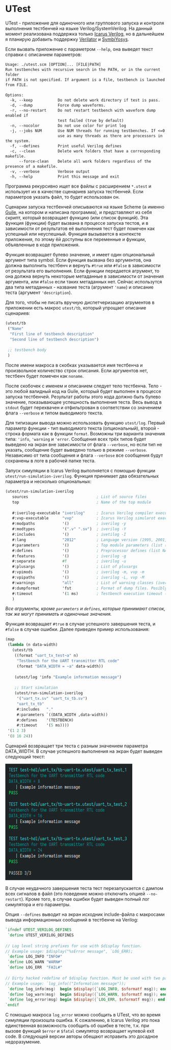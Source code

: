 UTest
=====

UTest - приложение для одиночного или группового запуска и контроля выполнения тестбенчей на языке Verilog/SystemVerilog.
На данный момент реализована поддержка только [Icarus Verilog](http://iverilog.icarus.com/), но в дальнейшем
я планирую добавить поддержку [Verilator](https://www.veripool.org/verilator/) и [SymbiYosys](https://github.com/YosysHQ/sby).

Если вызвать приложение с параметром `--help`, она выведет текст справки с описанием параметров:
```
Usage: ./utest.scm [OPTION]... [FILE|PATH]
Run testbenches with recursive search in the PATH, or in the current folder
if PATH is not specified. If argument is a file, testbench is launched from FILE.

Options:
  -k, --keep           Do not delete work directory if test is pass.
  -d, --dump           Force dump waveforms.
  -r, --no-restart     Do not restart testbench with waveform dump enabled if
                       test failed (true by default)
  -n, --nocolor        Do not use color for print log
  -j, --jobs NUM       Use NUM threads for running testbenches. If <=0
                       use as many threads as there are processors in the system.
  -f, --defines        Print useful Verilog defines
  -c, --clean          Delete work folders that have a corresponding makefile.
      --force-clean    Delete all work folders regardless of the presence of a makefile.
  -v, --verbose        Verbose output
  -h, --help           Print this message and exit
```

Программа рекурсивно ищет все файлы с расширением `*.utest` и использует их в качестве сценариев запуска тестбенчей.
Если параметров указать файл, то будет использован он.

Сценарии запуска тестбенчей описываются на языке Scheme (а именно [Guile](https://www.gnu.org/software/guile/), на котором
и написана программа), и представляют из себя скрипт, который возвращает функцию (или список функций). Эта функция
(функции) будет вызвана в процессе запуска тестов, и в зависимости от результатов её выполнения тест будет помечен как
успешный или неуспешный. Функция вызывается в контексте приложения, по этому ёй доступны все переменные и функции,
объявленные в коде приложения.

Функция возвращает булево значение, и имеет один опциональный аргумент типа symbol.
Если функция вызвана без аргументов, она должна выполнить тестбенч и вернуть `#true` или `#false` в зависимости
от результата его выполнения. Если функции передается агрумент, то она должна вернуть некоторые метаданные в зависимости
от значения аргумента, или `#false` если таких метаданных нет. Сейчас использутся два типа метаданных - название теста
(агрумент `'name`) и описание теста (аргумент `'description`).

Для того, чтобы не писать вручную диспетчеризацию агрументов в приложении есть макрос `utest/tb`, который упрощает
описание сценариев:

```scheme
(utest/tb
 ("Name"
  "First line of testbench description"
  "Second line of testbench description")

 ;; testbench body
 )
```

После имени макроса в скобках указывается имя тестбенча и произвольное количество строк описания. Если аргументов нет,
тестбенч будет помечен как `noname`.

После скобочек с именем и описанием следует тело тестбенча. Тело - это любой валидный код на Guile, который будет выполнен
в процессе запуска тестбенчей. Результат работы этого кода должно быть булево значение, показывающее успешность выполнения
теста. Весь вывод в `stdout` будет перехвачен и отфильтрован в соответствии со значением флага `--verbose` и типом
выводимого текста.

Для типизации вывода можно использовать функцию `utest/log`. Первый параметр функции - тип выводимого
текста (опциональный), второй - строка формата как в функции `format`. Возможны три варианта значения типа: `'info`,
`'warning` и `'error`. Сообщения всех трёх типов будет выведено на экран вне зависимости от флага `--verbose`, но если
тип не указать, сообщение будет выведено только в режиме `--verbose`. Независимо от типа сообщения и флага `--verbose` все
сообщения будут сохранены в логе в рабочей папке теста.

Запуск симуляции в Icarus Verilog выполняется с помощью функции `utest/run-simulation-iverilog`. Функция принимает два
обязательных параметра и несколько опциональных:

```scheme
(utest/run-simulation-iverilog
   sources                              ; List of source files
   top                                  ; Name of the top module

   #:iverilog-executable "iverilog"     ; Icarus Verilog compiler executable path
   #:vvp-executable      "vvp"          ; Icarus Verilog simularot executable path
   #:modpaths            '()            ; iverilog -y
   #:modtypes            '(".v" ".sv")  ; iverilog -Y
   #:includes            '()            ; ivetilog -I
   #:lang                "2012"         ; Language version (1995, 2001, 2005, 2005-sv, 2009, 2012)
   #:parameters          '()            ; Top module parameters (list (list NAME VALUE))
   #:defines             '()            ; Preprocessor defines (list NAME|(list NAME VALUE))
   #:features            '()            ; iverilog -g
   #:separate            #f             ; iverilog -u
   #:plusargs            '()            ; List of plusargs
   #:vpimods             '()            ; iverilog -m, vvp -m
   #:vpipaths            '()            ; iverilog -L, vvp -M
   #:warnings            "all"          ; List of warning classes (iverilog -W...)
   #:dumpformat          'fst           ; Format of dump files. Posibly values: vcd, lxt, lxt2, fst
   #:timeout             '(1 ms)        ; Testbench execution timeout (in simulation time)
   )

```

*Все агрументы, кроме `parameters` и `defines`, которые принимают список, так же могут принимать и одиночные значения.*

Функция возвращает `#true` в случае успешного завершения теста, и `#false` в случае ошибки. Далее приведен пример использования:

```scheme
(map
 (lambda (n data-width)
   (utest/tb
    ((format "uart_tx_test~a" n)
     "Testbench for the UART transmitter RTL code"
     (format "DATA_WIDTH = ~a" data-width))

    (utest/log 'info "Example information message")

    ;; Start simulation
    (utest/run-simulation-iverilog
     '("uart_tx.sv" "uart_tx_tb.sv")
     "uart_tx_tb"
     #:includes   "."
     #:parameters `((DATA_WIDTH ,data-width))
     #:defines    '(TESTBENCH)
     #:timeout    '(5 ms))))
 '(1 2 3)
 '(8 16 24))
```

Сценарий возвращает три теста с разным значением параметра DATA_WIDTH. В случае успешного выполнения на экран будет выведен
следующий текст:

![output example](output-example.png)

В случае неудачного завершения теста тест перезапускается с дампом всех сигналов в файл (это поведение можно отключить
опцией `--no-restart`). Кроме того, в случае ошибки будет выведен полный лог симулятора и его параметры.

Опция `--defines` выводит на экран исходник include-файла с макросами вывода информационных сообщений в тестбенче на Verilog:

```verilog
`ifndef UTEST_VERILOG_DEFINES
 `define UTEST_VERILOG_DEFINES

// Log level string prefixes for use with $display function.
// Example usage: $display("%sError message", `LOG_ERR);
 `define LOG_INFO "INFO#"
 `define LOG_WARN "WARN#"
 `define LOG_ERR  "FAIL#"

// Dirty hacked redefine of $display function. Must be used with two parentheses.
// Example usage: `log_info(("Information message"));
 `define log_info(msg)  begin $display({`LOG_INFO, $sformatf msg}); end
 `define log_warn(msg)  begin $display({`LOG_WARN, $sformatf msg}); end
 `define log_error(msg) begin $display({`LOG_ERR, $sformatf msg}); end
`endif
```

С помощью макроса `log_error` можно сообщить в UTest, что во время симуляции произошла ошибка. К сожалению,
в Icarus Verilog это пока единственная возможность сообщить об ошибке в тесте, т.к. при вызове функций `$error`
и `$fatal` симулятор возвращает нулевой exit code. В следующей версии авторы обещают исправить это досадное
недоразумение.
